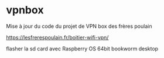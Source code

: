 # vpnbox
Mise à jour du code du projet de VPN box des frères poulain

https://lesfrerespoulain.fr/boitier-wifi-vpn/


flasher la sd card avec Raspberry OS 64bit bookworm desktop




